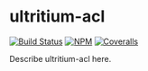 # ultritium-acl

[![Build Status](https://travis-ci.org/barumel/ultritium-acl.svg?branch=master)](https://travis-ci.org/barumel/ultritium-acl)
[![NPM](https://img.shields.io/npm/v/@ultritium/acl.svg)](https://www.npmjs.org/package/@ultritium/acl)
[![Coveralls][coveralls-badge]][coveralls]

Describe ultritium-acl here.

[build-badge]: https://img.shields.io/travis/user/repo/master.png?style=flat-square
[build]: https://travis-ci.org/user/repo

[npm-badge]: https://img.shields.io/npm/v/npm-package.png?style=flat-square
[npm]: https://www.npmjs.org/package/npm-package

[coveralls-badge]: https://img.shields.io/coveralls/user/repo/master.png?style=flat-square
[coveralls]: https://coveralls.io/github/user/repo

